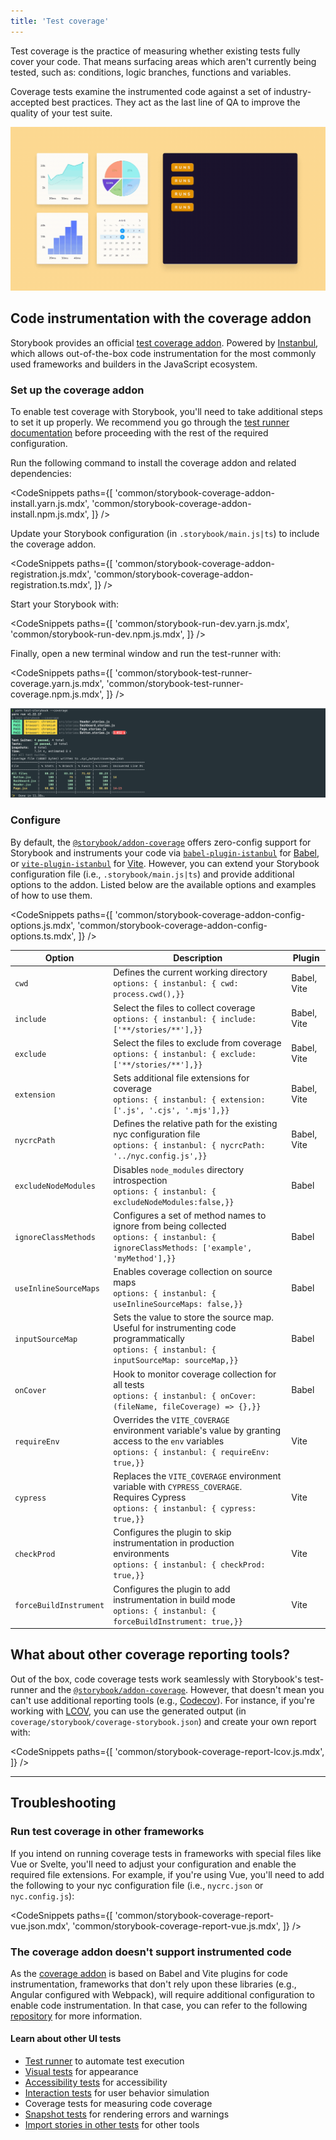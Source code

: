 ```yaml
---
title: 'Test coverage'
---
```


Test coverage is the practice of measuring whether existing tests fully cover your code. That means surfacing areas which aren't currently being tested, such as: conditions, logic branches, functions and variables.

Coverage tests examine the instrumented code against a set of industry-accepted best practices. They act as the last line of QA to improve the quality of your test suite.

![Test coverage](./test-coverage-storybook.gif)

## Code instrumentation with the coverage addon

Storybook provides an official [test coverage addon](https://storybook.js.org/addons/@storybook/addon-coverage). Powered by [Instanbul](https://istanbul.js.org/), which allows out-of-the-box code instrumentation for the most commonly used frameworks and builders in the JavaScript ecosystem.

### Set up the coverage addon

To enable test coverage with Storybook, you'll need to take additional steps to set it up properly. We recommend you go through the [test runner documentation](./test-runner.md) before proceeding with the rest of the required configuration.

Run the following command to install the coverage addon and related dependencies:

<!-- prettier-ignore-start -->

<CodeSnippets
  paths={[
    'common/storybook-coverage-addon-install.yarn.js.mdx',
    'common/storybook-coverage-addon-install.npm.js.mdx',
  ]}
/>

<!-- prettier-ignore-end -->

Update your Storybook configuration (in `.storybook/main.js|ts`) to include the coverage addon.

<!-- prettier-ignore-start -->

<CodeSnippets
  paths={[
    'common/storybook-coverage-addon-registration.js.mdx',
    'common/storybook-coverage-addon-registration.ts.mdx',
  ]}
/>

<!-- prettier-ignore-end -->

Start your Storybook with:

<!-- prettier-ignore-start -->

<CodeSnippets
  paths={[
    'common/storybook-run-dev.yarn.js.mdx',
    'common/storybook-run-dev.npm.js.mdx',
  ]}
/>

<!-- prettier-ignore-end -->

Finally, open a new terminal window and run the test-runner with:

<!-- prettier-ignore-start -->

<CodeSnippets
  paths={[
    'common/storybook-test-runner-coverage.yarn.js.mdx',
    'common/storybook-test-runner-coverage.npm.js.mdx',
  ]}
/>

<!-- prettier-ignore-end -->

![Coverage test output](./test-runner-coverage-result.png)

### Configure

By default, the [`@storybook/addon-coverage`](https://storybook.js.org/addons/@storybook/addon-coverage) offers zero-config support for Storybook and instruments your code via [`babel-plugin-istanbul`](https://github.com/istanbuljs/babel-plugin-istanbul) for [Babel](https://babeljs.io/), or [`vite-plugin-istanbul`](https://github.com/iFaxity/vite-plugin-istanbul) for [Vite](https://vitejs.dev/). However, you can extend your Storybook configuration file (i.e., `.storybook/main.js|ts`) and provide additional options to the addon. Listed below are the available options and examples of how to use them.

<!-- prettier-ignore-start -->

<CodeSnippets
  paths={[
    'common/storybook-coverage-addon-config-options.js.mdx',
    'common/storybook-coverage-addon-config-options.ts.mdx',
  ]}
/>

<!-- prettier-ignore-end -->

| Option                 | Description                                                                                                                                             | Plugin      |
| ---------------------- | ------------------------------------------------------------------------------------------------------------------------------------------------------- | ----------- |
| `cwd`                  | Defines the current working directory <br/>`options: { instanbul: { cwd: process.cwd(),}}`                                                              | Babel, Vite |
| `include`              | Select the files to collect coverage <br/>`options: { instanbul: { include: ['**/stories/**'],}}`                                                       | Babel, Vite |
| `exclude`              | Select the files to exclude from coverage <br/>`options: { instanbul: { exclude: ['**/stories/**'],}}`                                                  | Babel, Vite |
| `extension`            | Sets additional file extensions for coverage <br/>`options: { instanbul: { extension: ['.js', '.cjs', '.mjs'],}}`                                       | Babel, Vite |
| `nycrcPath`            | Defines the relative path for the existing nyc configuration file <br/>`options: { instanbul: { nycrcPath: '../nyc.config.js',}}`                       | Babel, Vite |
| `excludeNodeModules`   | Disables `node_modules` directory introspection <br/>`options: { instanbul: { excludeNodeModules:false,}}`                                              | Babel       |
| `ignoreClassMethods`   | Configures a set of method names to ignore from being collected <br/>`options: { instanbul: { ignoreClassMethods: ['example', 'myMethod'],}}`           | Babel       |
| `useInlineSourceMaps`  | Enables coverage collection on source maps <br/>`options: { instanbul: { useInlineSourceMaps: false,}}`                                                 | Babel       |
| `inputSourceMap`       | Sets the value to store the source map.<br/> Useful for instrumenting code programmatically <br/>`options: { instanbul: { inputSourceMap: sourceMap,}}` | Babel       |
| `onCover`              | Hook to monitor coverage collection for all tests <br/>`options: { instanbul: { onCover: (fileName, fileCoverage) => {},}}`                             | Babel       |
| `requireEnv`           | Overrides the `VITE_COVERAGE` environment variable's value by granting access to the `env` variables <br/>`options: { instanbul: { requireEnv: true,}}` | Vite        |
| `cypress`              | Replaces the `VITE_COVERAGE` environment variable with `CYPRESS_COVERAGE`. <br/>Requires Cypress <br/>`options: { instanbul: { cypress: true,}}`        | Vite        |
| `checkProd`            | Configures the plugin to skip instrumentation in production environments <br/>`options: { instanbul: { checkProd: true,}}`                              | Vite        |
| `forceBuildInstrument` | Configures the plugin to add instrumentation in build mode <br/>`options: { instanbul: { forceBuildInstrument: true,}}`                                 | Vite        |

## What about other coverage reporting tools?

Out of the box, code coverage tests work seamlessly with Storybook's test-runner and the [`@storybook/addon-coverage`](https://storybook.js.org/addons/@storybook/addon-coverage). However, that doesn't mean you can't use additional reporting tools (e.g., [Codecov](https://about.codecov.io/)). For instance, if you're working with [LCOV](https://wiki.documentfoundation.org/Development/Lcov), you can use the generated output (in `coverage/storybook/coverage-storybook.json`) and create your own report with:

<!-- prettier-ignore-start -->

<CodeSnippets
  paths={[
    'common/storybook-coverage-report-lcov.js.mdx',
  ]}
/>

<!-- prettier-ignore-end -->

---

## Troubleshooting

### Run test coverage in other frameworks

If you intend on running coverage tests in frameworks with special files like Vue or Svelte, you'll need to adjust your configuration and enable the required file extensions. For example, if you're using Vue, you'll need to add the following to your nyc configuration file (i.e., `nycrc.json` or `nyc.config.js`):

<!-- prettier-ignore-start -->

<CodeSnippets
  paths={[
    'common/storybook-coverage-report-vue.json.mdx',
    'common/storybook-coverage-report-vue.js.mdx',
  ]}
/>

<!-- prettier-ignore-end -->

### The coverage addon doesn't support instrumented code

As the [coverage addon](https://storybook.js.org/addons/@storybook/addon-coverage) is based on Babel and Vite plugins for code instrumentation, frameworks that don't rely upon these libraries (e.g., Angular configured with Webpack), will require additional configuration to enable code instrumentation. In that case, you can refer to the following [repository](https://github.com/yannbf/storybook-coverage-recipes) for more information.

#### Learn about other UI tests

- [Test runner](./test-runner.md) to automate test execution
- [Visual tests](./visual-testing.md) for appearance
- [Accessibility tests](./accessibility-testing.md) for accessibility
- [Interaction tests](./interaction-testing.md) for user behavior simulation
- Coverage tests for measuring code coverage
- [Snapshot tests](./snapshot-testing.md) for rendering errors and warnings
- [Import stories in other tests](./importing-stories-in-tests.md) for other tools
